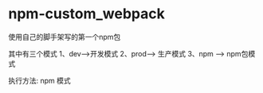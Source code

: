 # npm-custom_webpack
使用自己的脚手架写的第一个npm包

其中有三个模式
  1、dev-->开发模式
  2、prod--> 生产模式
  3、npm --> npm包模式
  
执行方法:  npm 模式
